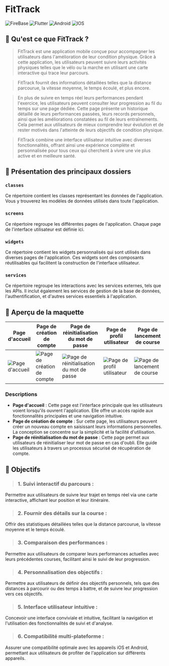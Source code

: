# FitTrack

![FireBase](https://img.shields.io/badge/firebase-ffca28?style=for-the-badge&logo=firebase&logoColor=black)
![Flutter](https://img.shields.io/badge/Flutter-02569B?style=for-the-badge&logo=flutter&logoColor=white)
![Android](https://img.shields.io/badge/Android-3DDC84?style=for-the-badge&logo=android&logoColor=white)
![IOS](https://img.shields.io/badge/iOS-000000?style=for-the-badge&logo=ios&logoColor=white)

## 🏃 Qu'est ce que FitTrack ? 

>FitTrack est une application mobile conçue pour accompagner les utilisateurs dans l'amélioration de leur condition physique. Grâce à cette application, les utilisateurs peuvent suivre leurs activités physiques telles que le vélo ou la marche en utilisant une carte interactive qui trace leur parcours.

>FitTrack fournit des informations détaillées telles que la distance parcourue, la vitesse moyenne, le temps écoulé, et plus encore.

>En plus de suivre en temps réel leurs performances pendant l'exercice, les utilisateurs peuvent consulter leur progression au fil du temps sur une page dédiée. Cette page présente un historique détaillé de leurs performances passées, leurs records personnels, ainsi que les améliorations constatées au fil de leurs entraînements. Cela permet aux utilisateurs de mieux comprendre leur évolution et de rester motivés dans l'atteinte de leurs objectifs de condition physique.

>FitTrack combine une interface utilisateur intuitive avec diverses fonctionnalités, offrant ainsi une expérience complète et personnalisée pour tous ceux qui cherchent à vivre une vie plus active et en meilleure santé.

## 📁 Présentation des principaux dossiers

### **`classes`**
Ce répertoire contient les classes représentant les données de l'application. Vous y trouverez les modèles de données utilisés dans toute l'application.

### **`screens`**
Ce répertoire regroupe les différentes pages de l'application. Chaque page de l'interface utilisateur est définie ici.

### **`widgets`**
Ce répertoire contient les widgets personnalisés qui sont utilisés dans diverses pages de l'application. Ces widgets sont des composants réutilisables qui facilitent la construction de l'interface utilisateur.

### **`services`**
Ce répertoire regroupe les interactions avec les services externes, tels que les APIs. Il inclut également les services de gestion de la base de données, l'authentification, et d'autres services essentiels à l'application.

## 📱 Aperçu de la maquette

| Page d'accueil | Page de création de compte | Page de réinitialisation du mot de passe | Page de profil utilisateur | Page de lancement de course |
|---|---|---|---|---|
| ![Page d'accueil](https://github.com/AdrienHoyoux/myappflutter/assets/100146992/5cafed3f-316b-4e29-800e-5d92421dae4c) | ![Page de création de compte](https://github.com/AdrienHoyoux/myappflutter/assets/100146992/21b2162e-6261-470c-9a7c-2f8c12c84d43) | ![Page de réinitialisation du mot de passe](https://github.com/AdrienHoyoux/myappflutter/assets/100146992/3b5a36d3-658e-4063-ab46-63ef810cdf64) | ![Page de profil utilisateur](https://github.com/AdrienHoyoux/myappflutter/assets/100146992/3cd83b57-a6c1-4b19-80dd-3041fc550269) | ![Page de lancement de course](https://github.com/AdrienHoyoux/myappflutter/assets/100146992/421e113a-6e38-40e2-88c9-726fb44e5884) |



### Descriptions

- **Page d'accueil** : Cette page est l'interface principale que les utilisateurs voient lorsqu'ils ouvrent l'application. Elle offre un accès rapide aux fonctionnalités principales et une navigation intuitive.
- **Page de création de compte** : Sur cette page, les utilisateurs peuvent créer un nouveau compte en saisissant leurs informations personnelles. La conception se concentre sur la simplicité et la facilité d'utilisation.
- **Page de réinitialisation du mot de passe** : Cette page permet aux utilisateurs de réinitialiser leur mot de passe en cas d'oubli. Elle guide les utilisateurs à travers un processus sécurisé de récupération de compte.


## 🎯 Objectifs

> ### 1. Suivi interactif du parcours :
  Permettre aux utilisateurs de suivre leur trajet en temps réel via une carte interactive, affichant leur position et leur itinéraire.
  
> ### 2. Fournir des détails sur la course :
  Offrir des statistiques détaillées telles que la distance parcourue, la vitesse moyenne et le temps écoulé.
  
> ### 3. Comparaison des performances :
 Permettre aux utilisateurs de comparer leurs performances actuelles avec leurs précédentes courses, facilitant ainsi le suivi de leur progression.

> ### 4. Personnalisation des objectifs :
 Permettre aux utilisateurs de définir des objectifs personnels, tels que des distances à parcourir ou des temps à battre, et de suivre leur progression vers ces objectifs.

> ### 5. Interface utilisateur intuitive :
  Concevoir une interface conviviale et intuitive, facilitant la navigation et l'utilisation des fonctionnalités de suivi et d'analyse.

> ### 6. Compatibilité multi-plateforme :
 Assurer une compatibilité optimale avec les appareils iOS et Android, permettant aux utilisateurs de profiter de l'application sur différents appareils.

